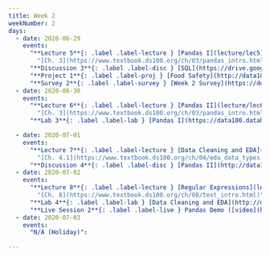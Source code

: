 ```yaml
---
title: Week 2
weekNumber: 2
days:
  - date: 2020-06-29
    events:
      "**Lecture 5**{: .label .label-lecture } [Pandas I](lecture/lec5)":
        "[Ch. 3](https://www.textbook.ds100.org/ch/03/pandas_intro.html)"
      "**Discussion 3**{: .label .label-disc } [SQL](https://drive.google.com/file/d/19yRbiKWxj34RYNxU8VK3n-D41q6g-Sbp/view?usp=sharing) ([video](https://www.youtube.com/playlist?list=PLQCcNQgUcDfrjZb1DuW1ck--rYvdUXCR9)) ([solutions](https://drive.google.com/file/d/1P63HUELV3VVMLiq7yqMj92dVpgZNWBrs/view?usp=sharing))":
      "**Project 1**{: .label .label-proj } [Food Safety](http://data100.datahub.berkeley.edu/hub/user-redirect/git-sync?repo=https://github.com/DS-100/su20&subPath=proj/proj1/) (due Jul. 6)":
      "**Survey 2**{: .label .label-survey } [Week 2 Survey](https://docs.google.com/forms/d/e/1FAIpQLSfypSLcS3G4037pcR-IIf-Y_fxrfvW1OceDyPlmZ538wTjBQQ/viewform) (due Jul. 1)":
  - date: 2020-06-30
    events:
      "**Lecture 6**{: .label .label-lecture } [Pandas II](lecture/lec6)":
        "[Ch. 3](https://www.textbook.ds100.org/ch/03/pandas_intro.html)"
      "**Lab 3**{: .label .label-lab } [Pandas I](https://data100.datahub.berkeley.edu/hub/user-redirect/git-sync?repo=https://github.com/DS-100/su20&subPath=lab/lab03/) (due Jun. 30)":

  - date: 2020-07-01
    events:
      "**Lecture 7**{: .label .label-lecture } [Data Cleaning and EDA](lecture/lec7)":
        "[Ch. 4.1](https://www.textbook.ds100.org/ch/04/eda_data_types.html),[Ch. 5](https://www.textbook.ds100.org/ch/05/cleaning_intro.html)"
      "**Discussion 4**{: .label .label-disc } [Pandas II](http://data100.datahub.berkeley.edu/hub/user-redirect/git-sync?repo=https://github.com/DS-100/su20&subPath=disc/disc04/) ([video](https://www.youtube.com/playlist?list=PLQCcNQgUcDfq05bSQ2UWThjDhBOXpQpnP)) ([solutions](http://data100.datahub.berkeley.edu/hub/user-redirect/git-sync?repo=https://github.com/DS-100/su20&subPath=disc/disc04/))":
  - date: 2020-07-02
    events:
      "**Lecture 8**{: .label .label-lecture } [Regular Expressions](lecture/lec8)":
        "[Ch. 8](https://www.textbook.ds100.org/ch/08/text_intro.html)"
      "**Lab 4**{: .label .label-lab } [Data Cleaning and EDA](http://data100.datahub.berkeley.edu/hub/user-redirect/git-sync?repo=https://github.com/DS-100/su20&subPath=lab/lab04/) (due Jul. 2)":
      "**Live Session 2**{: .label .label-live } Pandas Demo ([video](https://youtu.be/DXnxnTPRYss)) ([code](http://data100.datahub.berkeley.edu/hub/user-redirect/git-sync?repo=https://github.com/DS-100/su20&subPath=lecture/live2/)) ([code HTML](resources/assets/lectures/live02/live2.html))":
  - date: 2020-07-03
    events:
      "N/A (Holiday)":

---
```

